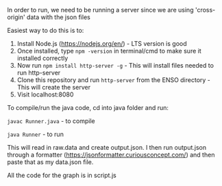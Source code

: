 In order to run, we need to be running a server since we are using 'cross-origin' data with the json files

Easiest way to do this is to:

1. Install Node.js (https://nodejs.org/en/) - LTS version is good
2. Once installed, type `npm -version` in terminal/cmd to make sure it installed correctly
3. Now run `npm install http-server -g` - This will install files needed to run http-server
2. Clone this repository and run `http-server` from the ENSO directory - This will create the server
3. Visit localhost:8080


To compile/run the java code, cd into java folder and run:

`javac Runner.java` - to compile

`java Runner` - to run

This will read in raw.data and create output.json. I then run output.json through a formatter (https://jsonformatter.curiousconcept.com/) and then paste that as my data.json file.

All the code for the graph is in script.js

